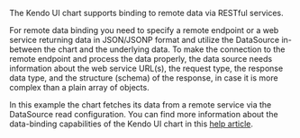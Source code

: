 The Kendo UI chart supports binding to remote data via RESTful services.

For remote data binding you need to specify a remote endpoint or a web service returning data in JSON/JSONP format and utilize the DataSource in-between the chart and the underlying data. To make the connection to the remote endpoint and process the data properly, the data source needs information about the web service URL(s), the request type, the response data type, and the structure (schema) of the response, in case it is more complex than a plain array of objects.

In this example the chart fetches its data from a remote service via the DataSource read configuration. You can find more information about the data-binding capabilities of the Kendo UI chart in this [help article](http://docs.telerik.com/kendo-ui/dataviz/chart/data-binding).

